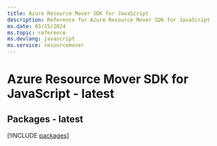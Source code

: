 ```yaml
---
title: Azure Resource Mover SDK for JavaScript
description: Reference for Azure Resource Mover SDK for JavaScript
ms.date: 03/15/2024
ms.topic: reference
ms.devlang: javascript
ms.service: resourcemover
---
```

# Azure Resource Mover SDK for JavaScript - latest
## Packages - latest
[!INCLUDE [packages](resource-mover-index.md)]